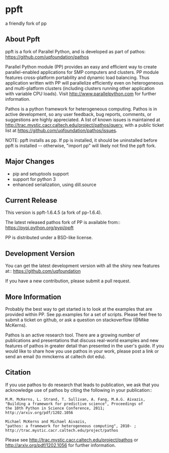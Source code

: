 ppft
====
a friendly fork of pp

About Ppft
----------
ppft is a fork of Parallel Python, and is developed as part of pathos: https://github.com/uqfoundation/pathos

Parallel Python module (PP) provides an easy and efficient way to create parallel-enabled applications for SMP computers and clusters. PP module features cross-platform portability and dynamic load balancing. Thus application written with PP will parallelize efficiently even on heterogeneous and multi-platform clusters (including clusters running other application with variable CPU loads). Visit http://www.parallelpython.com for further information.

Pathos is a python framework for heterogeneous computing.
Pathos is in active development, so any user feedback, bug reports, comments,
or suggestions are highly appreciated.  A list of known issues is maintained
at http://trac.mystic.cacr.caltech.edu/project/pathos/query, with a public
ticket list at https://github.com/uqfoundation/pathos/issues.

NOTE: ppft installs as pp. If pp is installed, it should be uninstalled before ppft is installed -- otherwise, "import pp" will likely not find the ppft fork.


Major Changes
-------------
* pip and setuptools support
* support for python 3
* enhanced serialization, using dill.source


Current Release
---------------
This version is ppft-1.6.4.5 (a fork of pp-1.6.4).

The latest released pathos fork of PP is available from::
    https://pypi.python.org/pypi/ppft

PP is distributed under a BSD-like license.


Development Version
-------------------
You can get the latest development version with all the shiny new features at::
    https://github.com/uqfoundation

If you have a new contribution, please submit a pull request.


More Information
----------------
Probably the best way to get started is to look at the examples that are
provided within PP.  See pp.examples for a set of scripts.  Please feel
free to submit a ticket on github, or ask a question on stackoverflow
(@Mike McKerns).

Pathos is an active research tool. There are a growing number of publications
and presentations that discuss real-world examples and new features of pathos
in greater detail than presented in the user's guide.  If you would like to
share how you use pathos in your work, please post a link or send an email
(to mmckerns at caltech dot edu).


Citation
--------
If you use pathos to do research that leads to publication, we ask that you
acknowledge use of pathos by citing the following in your publication::

    M.M. McKerns, L. Strand, T. Sullivan, A. Fang, M.A.G. Aivazis,
    "Building a framework for predictive science", Proceedings of
    the 10th Python in Science Conference, 2011;
    http://arxiv.org/pdf/1202.1056

    Michael McKerns and Michael Aivazis,
    "pathos: a framework for heterogeneous computing", 2010- ;
    http://trac.mystic.cacr.caltech.edu/project/pathos

Please see http://trac.mystic.cacr.caltech.edu/project/pathos or
http://arxiv.org/pdf/1202.1056 for further information.
